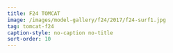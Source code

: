 ```yaml
---
title: F24 TOMCAT
image: /images/model-gallery/f24/2017/f24-surf1.jpg
tag: tomcat-f24
caption-style: no-caption no-title
sort-order: 10
---
```

